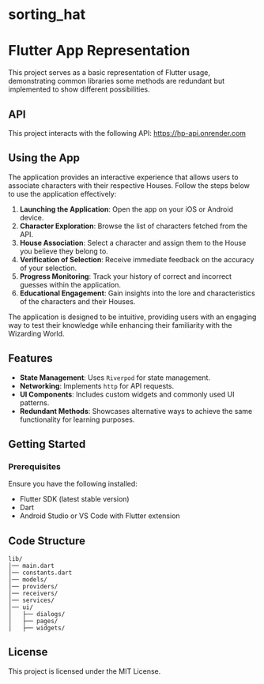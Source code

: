 # sorting_hat
# Flutter App Representation

This project serves as a basic representation of Flutter usage, demonstrating common libraries some methods are redundant but implemented to show different possibilities.


## API

This project interacts with the following API: https://hp-api.onrender.com


## Using the App

The application provides an interactive experience that allows users to associate characters with their respective Houses. Follow the steps below to use the application effectively:

1. **Launching the Application**: Open the app on your iOS or Android device.
2. **Character Exploration**: Browse the list of characters fetched from the API.
3. **House Association**: Select a character and assign them to the House you believe they belong to.
4. **Verification of Selection**: Receive immediate feedback on the accuracy of your selection.
5. **Progress Monitoring**: Track your history of correct and incorrect guesses within the application.
6. **Educational Engagement**: Gain insights into the lore and characteristics of the characters and their Houses.

The application is designed to be intuitive, providing users with an engaging way to test their knowledge while enhancing their familiarity with the Wizarding World.

## Features

- **State Management**: Uses `Riverpod` for state management.
- **Networking**: Implements `http` for API requests.
- **UI Components**: Includes custom widgets and commonly used UI patterns.
- **Redundant Methods**: Showcases alternative ways to achieve the same functionality for learning purposes.

## Getting Started

### Prerequisites

Ensure you have the following installed:

- Flutter SDK (latest stable version)
- Dart
- Android Studio or VS Code with Flutter extension


## Code Structure

```
lib/
│── main.dart
│── constants.dart
│── models/
│── providers/
│── receivers/
│── services/
│── ui/
│   ├── dialogs/
│   ├── pages/
│   ├── widgets/
```


## License

This project is licensed under the MIT License.

